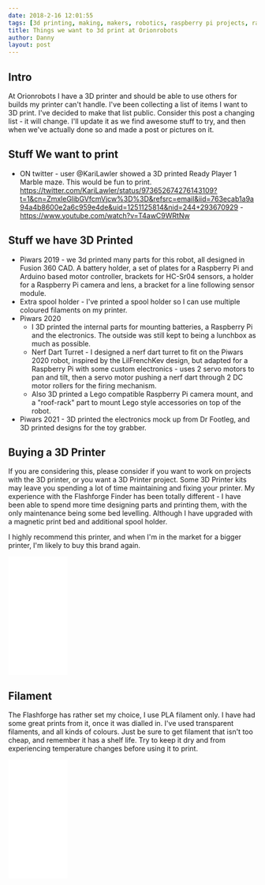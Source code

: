 ```yaml
---
date: 2018-2-16 12:01:55
tags: [3d printing, making, makers, robotics, raspberry pi projects, raspberry pi, robot, piwars]
title: Things we want to 3d print at Orionrobots
author: Danny
layout: post
---
```


## Intro

At Orionrobots I have a 3D printer and should be able to use others for builds my printer can't handle.
I've been collecting a list of items I want to 3D print. I've decided to make that list public.
Consider this post a changing list - it will change. I'll update it as we find awesome stuff to try, and then when we've actually done so and made a post or pictures on it.

## Stuff We want to print

* ON twitter - user @KariLawler showed a 3D printed Ready Player 1 Marble maze. This would be fun to print. <https://twitter.com/KariLawler/status/973652674276143109?t=1&cn=ZmxleGlibGVfcmVjcw%3D%3D&refsrc=email&iid=763ecab1a9a94a4b8600e2a6c959e4de&uid=1251125814&nid=244+293670929> - <https://www.youtube.com/watch?v=T4awC9WRtNw>

## Stuff we have 3D Printed

* Piwars 2019 - we 3d printed many parts for this robot, all designed in Fusion 360 CAD. A battery holder, a set of plates for a Raspberry Pi and Arduino based motor controller, brackets for HC-Sr04 sensors, a holder for a Raspberry Pi camera and lens, a bracket for a line following sensor module.
* Extra spool holder - I've printed a spool holder so I can use multiple coloured filaments on my printer.
* Piwars 2020
    * I 3D printed the internal parts for mounting batteries, a Raspberry Pi and the electronics. The outside was still kept to being a lunchbox as much as possible.
    * Nerf Dart Turret - I designed a nerf dart turret to fit on the Piwars 2020 robot, inspired by the LilFrenchKev design, but adapted for a Raspberry Pi with some custom electronics - uses 2 servo motors to pan and tilt, then a servo motor pushing a nerf dart through 2 DC motor rollers for the firing mechanism.
    * Also 3D printed a Lego compatible Raspberry Pi camera mount, and a "roof-rack" part to mount Lego style accessories on top of the robot.
* Piwars 2021 - 3D printed the electronics mock up from Dr Footleg, and 3D printed designs for the toy grabber.

## Buying a 3D Printer

If you are considering this, please consider if you want to work on projects with the 3D printer, or you want a 3D Printer project. Some 3D Printer kits may leave you spending a lot of time maintaining and fixing your printer. My experience with the Flashforge Finder has been totally different - I have been able to spend more time designing parts and printing them, with the only maintenance being some bed levelling. Although I have upgraded with a magnetic print bed and additional spool holder.

I highly recommend this printer, and when I'm in the market for a bigger printer, I'm likely to buy this brand again.

<iframe style="width:120px;height:240px;" marginwidth="0" marginheight="0" scrolling="no" frameborder="0" src="//ws-eu.amazon-adsystem.com/widgets/q?ServiceVersion=20070822&OneJS=1&Operation=GetAdHtml&MarketPlace=GB&source=ss&ref=as_ss_li_til&ad_type=product_link&tracking_id=orionrobots-21&language=en_GB&marketplace=amazon&region=GB&placement=B00ZBS86ZW&asins=B00ZBS86ZW&linkId=8a2424c2c698e1170f492acac75cb55d&show_border=true&link_opens_in_new_window=true"></iframe>

## Filament

The Flashforge has rather set my choice, I use PLA filament only. I have had some great prints from it, once it was dialled in. I've used transparent filaments, and all kinds of colours. Just be sure to get filament that isn't too cheap, and remember it has a shelf life. Try to keep it dry and from experiencing temperature changes before using it to print.

<iframe style="width:120px;height:240px;" marginwidth="0" marginheight="0" scrolling="no" frameborder="0" src="//ws-eu.amazon-adsystem.com/widgets/q?ServiceVersion=20070822&OneJS=1&Operation=GetAdHtml&MarketPlace=GB&source=ss&ref=as_ss_li_til&ad_type=product_link&tracking_id=orionrobots-21&language=en_GB&marketplace=amazon&region=GB&placement=B017HAIK8O&asins=B017HAIK8O&linkId=713b27ce9116c4b711e5f75a06457883&show_border=true&link_opens_in_new_window=true"></iframe>
